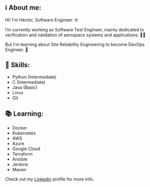 ## :information_source: About me:

Hi! I'm Héctor, Software Engineer. :nerd_face:

I’m currently working as Software Test Engineer, mainly dedicated to verification and validation of aerospace systems and applications. :technologist:

But I'm learning about Site Reliability Engineering to become DevOps Engineer. :rocket:

## :hammer: Skills:
- Python (Intermediate)
- C (Intermediate)
- Java (Basic)
- Linux
- Git

## :books: Learning:
- Docker
- Kubernetes
- AWS
- Azure
- Google Cloud
- Terraform
- Ansible
- Jenkins
- Maven


Check out my [Linkedin](www.linkedin.com/in/hector-cantero-alvarez-081082b8) profile for more info.

  
  
  
  


